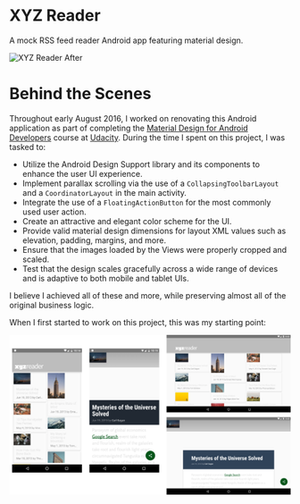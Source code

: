 # XYZ Reader
A mock RSS feed reader Android app featuring material design.

![XYZ Reader After](XYZ_Reader_Prev_After.png?raw=true)

# Behind the Scenes

Throughout early August 2016, I worked on renovating this Android application as part of completing the [Material Design for Android Developers]() course at [Udacity](). During the time I spent on this project, I was tasked to:

* Utilize the Android Design Support library and its components to enhance the user UI experience.
* Implement parallax scrolling via the use of a `CollapsingToolbarLayout` and a `CoordinatorLayout` in the main activity.
* Integrate the use of a `FloatingActionButton` for the most commonly used user action.
* Create an attractive and elegant color scheme for the UI.
* Provide valid material design dimensions for layout XML values such as elevation, padding, margins, and more.
* Ensure that the images loaded by the Views were properly cropped and scaled.
* Test that the design scales gracefully across a wide range of devices and is adaptive to both mobile and tablet UIs.

I believe I achieved all of these and more, while preserving almost all of the original business logic. 

When I first started to work on this project, this was my starting point:

![XYZ Reader Before](XYZ_Reader_Prev_Before.png?raw=true)
